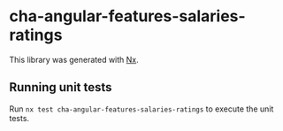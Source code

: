 # cha-angular-features-salaries-ratings

This library was generated with [Nx](https://nx.dev).

## Running unit tests

Run `nx test cha-angular-features-salaries-ratings` to execute the unit tests.
